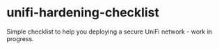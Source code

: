 # unifi-hardening-checklist
Simple checklist to help you deploying a secure UniFi network - work in progress.
